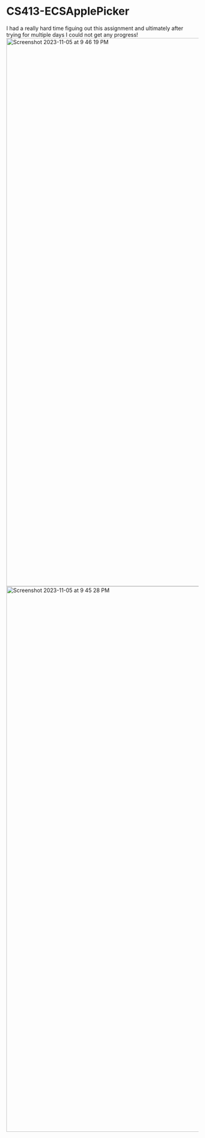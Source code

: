 # CS413-ECSApplePicker


I had a really hard time figuing out this assignment and ultimately after trying for multiple days I could not get any progress!
<img width="1433" alt="Screenshot 2023-11-05 at 9 46 19 PM" src="https://github.com/Jeysen34/CS413-ECSApplePicker/assets/93228715/67390ab2-45bd-4542-afa2-ebd56898d245">
<img width="1426" alt="Screenshot 2023-11-05 at 9 45 28 PM" src="https://github.com/Jeysen34/CS413-ECSApplePicker/assets/93228715/d6e7cdd8-1867-495d-8cf2-7456a662d0c6">
